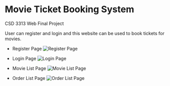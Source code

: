 # Movie Ticket Booking System
CSD 3313 Web Final Project

User can register and login and this website can be used to book tickets for movies.

- Register Page
![Register Page](register.png)

- Login Page
![Login Page](login.png)

- Movie List Page
![Movie List Page](movielist.png)

- Order List Page
![Order List Page](orderlist.png)